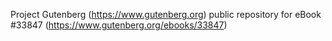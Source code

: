 Project Gutenberg (https://www.gutenberg.org) public repository for eBook #33847 (https://www.gutenberg.org/ebooks/33847)
